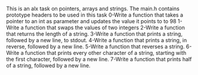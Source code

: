 This is an alx task on pointers, arrays and strings. The main.h contains prototype headers to be used in this task
0-Write a function that takes a pointer to an int as parameter and updates the value it points to to 98
1-Write a function that swaps the values of two integers
2-Write a function that returns the length of a string.
3-Write a function that prints a string, followed by a new line, to stdout.
4-Write a function that prints a string, in reverse, followed by a new line.
5-Write a function that reverses a string.
6-Write a function that prints every other character of a string, starting with the first character, followed by a new line.
7-Write a function that prints half of a string, followed by a new line.
